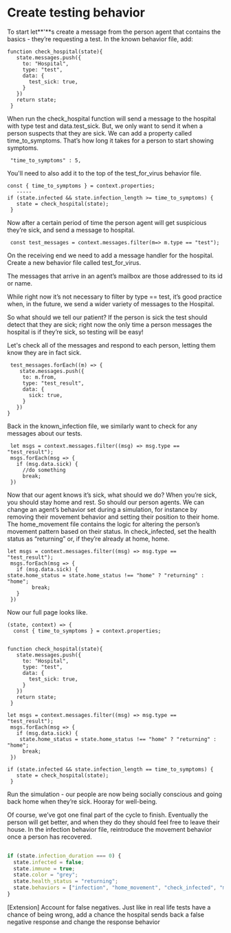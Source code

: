 # Create testing behavior

To start let**'**s create a message from the person agent that contains the basics - they’re requesting a test. In the known behavior file, add:  


```text
function check_hospital(state){
   state.messages.push({
     to: "Hospital",
     type: "test",
     data: {
       test_sick: true,
     }
   })
   return state;
 }
```

When run the check\_hospital function will send a message to the hospital with type test and data.test\_sick. But, we only want to send it when a person suspects that they are sick. We can add a property called time\_to\_symptoms. That’s how long it takes for a person to start showing symptoms.  


```text
 "time_to_symptoms" : 5,
```

You'll need to also add it to the top of the test\_for\_virus behavior file.  


```text
const { time_to_symptoms } = context.properties;
   -----
if (state.infected && state.infection_length >= time_to_symptoms) {
   state = check_hospital(state);
 }
```

Now after a certain period of time the person agent will get suspicious they’re sick, and send a message to hospital.  


```text
 const test_messages = context.messages.filter(m=> m.type == "test");
```

On the receiving end we need to add a message handler for the hospital. Create a new behavior file called test\_for\_virus. 

The messages that arrive in an agent’s mailbox are those addressed to its id or name.  




While right now it’s not necessary to filter by type == test, it’s good practice when, in the future, we send a wider variety of messages to the Hospital.  


So what should we tell our patient? If the person is sick the test should detect that they are sick; right now the only time a person messages the hospital is if they’re sick, so testing will be easy!  


Let's check all of the messages and respond to each person, letting them know they are in fact sick.

```text
 test_messages.forEach((m) => {
    state.messages.push({
     to: m.from,
     type: "test_result",
     data: {
       sick: true,
     }
   })
}

```

Back in the known\_infection file, we similarly want to check for any messages about our tests.

```text
 let msgs = context.messages.filter((msg) => msg.type == "test_result");
 msgs.forEach(msg => {
   if (msg.data.sick) {
     //do something
     break;
 })
```

Now that our agent knows it’s sick, what should we do? When you’re sick, you should stay home and rest. So should our person agents. We can change an agent’s behavior set during a simulation, for instance by removing their movement behavior and setting their position to their home. The home\_movement file contains the logic for altering the person’s movement pattern based on their status.  In check\_infected, set the health status as “returning” or, if they’re already at home, home.  


```text
let msgs = context.messages.filter((msg) => msg.type == "test_result");
 msgs.forEach(msg => {
   if (msg.data.sick) {
state.home_status = state.home_status !== "home" ? "returning" : "home";
     	break;
   }
 })
```

Now our full page looks like.  


```text
(state, context) => {
  const { time_to_symptoms } = context.properties;
 
 
function check_hospital(state){
   state.messages.push({
     to: "Hospital",
     type: "test",
     data: {
       test_sick: true,
     }
   })
   return state;
 }
 
let msgs = context.messages.filter((msg) => msg.type == "test_result");
 msgs.forEach(msg => {
   if (msg.data.sick) {
    state.home_status = state.home_status !== "home" ? "returning" : "home";
     break;
 })
 
if (state.infected && state.infection_length == time_to_symptoms) {
   state = check_hospital(state);
 }
```

Run the simulation - our people are now being socially conscious and going back home when they’re sick. Hooray for well-being.

Of course, we’ve got one final part of the cycle to finish. Eventually the person will get better, and when they do they should feel free to leave their house. In the infection behavior file, reintroduce the movement behavior once a person has recovered.  


```javascript
 
if (state.infection_duration === 0) {
  state.infected = false;
  state.immune = true;
  state.color = "grey";
  state.health_status = "returning";
  state.behaviors = ["infection", "home_movement", "check_infected", "move_in_direction"];
}

```

\[Extension\] Account for false negatives. Just like in real life tests have a chance of being wrong, add a chance the hospital sends back a false negative response and change the response behavior  


